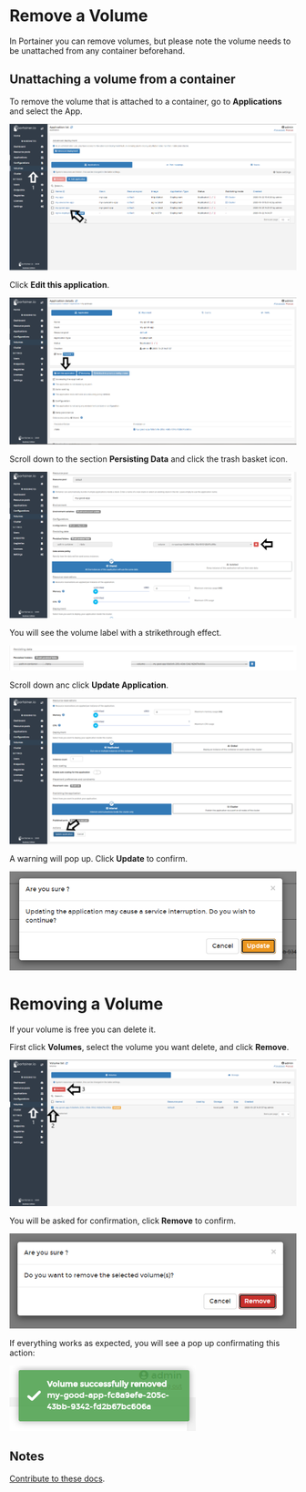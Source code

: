 # Remove a Volume

In Portainer you can remove volumes, but please note the volume needs to be unattached from any container beforehand.

## Unattaching a volume from a container

To remove the volume that is attached to a container, go to <b>Applications</b> and select the App.

![volumes](assets/remove-1.png)

Click <b>Edit this application</b>.

![volumes](assets/remove-2.png)

Scroll down to the section <b>Persisting Data</b> and click the trash basket icon. 

![volumes](assets/remove-3.png)

You will see the volume label with a strikethrough effect.

![volumes](assets/remove-4.png)

Scroll down anc click <b>Update Application</b>.

![volumes](assets/remove-5.png)

A warning will pop up. Click <b>Update</b> to confirm.

![volumes](assets/remove-6.png)

# Removing a Volume

If your volume is free you can delete it. 

First click <b>Volumes</b>, select the volume you want delete, and click <b>Remove</b>.

![volumes](assets/remove-7.png)

You will be asked for confirmation, click <b>Remove</b> to confirm.

![volumes](assets/remove-8.png)

If everything works as expected, you will see a pop up confirmating this action:

![volumes](assets/remove-9.png)

## Notes

[Contribute to these docs](https://github.com/portainer/portainer-docs/blob/master/contributing.md).